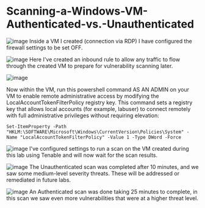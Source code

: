 # Scanning-a-Windows-VM-Authenticated-vs.-Unauthenticated

![image](https://github.com/user-attachments/assets/c0196690-f727-45b9-8f5a-da711492f707)
Inside a VM I created (connection via RDP) I have configured the firewall settings to be set OFF.

![image](https://github.com/user-attachments/assets/ffd00936-0b8d-45f0-ae3c-25353bbb4564)
Here I've created an inbound rule to allow any traffic to flow through the created VM to prepare for vulnerability scanning later.

![image](https://github.com/user-attachments/assets/f18370e8-6e9a-400d-94c1-96914335c842)

Now within the VM, run this powershell command AS AN ADMIN on your VM to enable remote administrative access by modifying the LocalAccountTokenFilterPolicy registry key. This command sets a registry key that allows local accounts (for example, labuser) to connect remotely with full administrative privileges without requiring elevation:

```
Set-ItemProperty -Path "HKLM:\SOFTWARE\Microsoft\Windows\CurrentVersion\Policies\System" -Name "LocalAccountTokenFilterPolicy" -Value 1 -Type DWord -Force
```

![image](https://github.com/user-attachments/assets/a3ba304d-4db9-43d6-a386-f86a95f0de84)
I've configured settings to run a scan on the VM created during this lab using Tenable and will now wait for the scan results.

![image](https://github.com/user-attachments/assets/67ea2c0c-49f0-4953-a2f3-ebbf80f78648)
The Unauthenticated scan was completed after 10 minutes, and we saw some medium-level severity threats. These will be addressed or remediated in future labs.

![image](https://github.com/user-attachments/assets/59b59d7b-9802-4e9d-8717-131bc9ff7d5b)
An Authenticated scan was done taking 25 minutes to complete, in this scan we saw even more vulnerabilities that were at a higher threat level.
